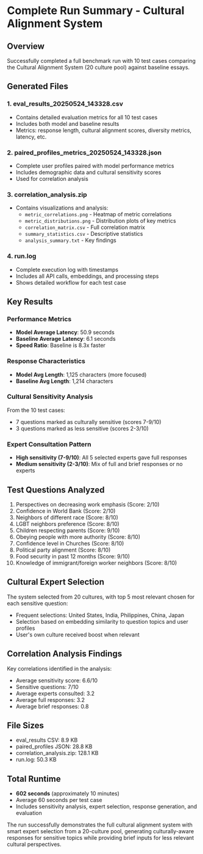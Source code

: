 # Complete Run Summary - Cultural Alignment System

## Overview
Successfully completed a full benchmark run with 10 test cases comparing the Cultural Alignment System (20 culture pool) against baseline essays.

## Generated Files

### 1. **eval_results_20250524_143328.csv**
- Contains detailed evaluation metrics for all 10 test cases
- Includes both model and baseline results
- Metrics: response length, cultural alignment scores, diversity metrics, latency, etc.

### 2. **paired_profiles_metrics_20250524_143328.json**
- Complete user profiles paired with model performance metrics
- Includes demographic data and cultural sensitivity scores
- Used for correlation analysis

### 3. **correlation_analysis.zip**
- Contains visualizations and analysis:
  - `metric_correlations.png` - Heatmap of metric correlations
  - `metric_distributions.png` - Distribution plots of key metrics
  - `correlation_matrix.csv` - Full correlation matrix
  - `summary_statistics.csv` - Descriptive statistics
  - `analysis_summary.txt` - Key findings

### 4. **run.log**
- Complete execution log with timestamps
- Includes all API calls, embeddings, and processing steps
- Shows detailed workflow for each test case

## Key Results

### Performance Metrics
- **Model Average Latency**: 50.9 seconds
- **Baseline Average Latency**: 6.1 seconds
- **Speed Ratio**: Baseline is 8.3x faster

### Response Characteristics
- **Model Avg Length**: 1,125 characters (more focused)
- **Baseline Avg Length**: 1,214 characters

### Cultural Sensitivity Analysis
From the 10 test cases:
- 7 questions marked as culturally sensitive (scores 7-9/10)
- 3 questions marked as less sensitive (scores 2-3/10)

### Expert Consultation Pattern
- **High sensitivity (7-9/10)**: All 5 selected experts gave full responses
- **Medium sensitivity (2-3/10)**: Mix of full and brief responses or no experts

## Test Questions Analyzed

1. Perspectives on decreasing work emphasis (Score: 2/10)
2. Confidence in World Bank (Score: 2/10)
3. Neighbors of different race (Score: 8/10)
4. LGBT neighbors preference (Score: 8/10)
5. Children respecting parents (Score: 9/10)
6. Obeying people with more authority (Score: 8/10)
7. Confidence level in Churches (Score: 8/10)
8. Political party alignment (Score: 8/10)
9. Food security in past 12 months (Score: 9/10)
10. Knowledge of immigrant/foreign worker neighbors (Score: 8/10)

## Cultural Expert Selection

The system selected from 20 cultures, with top 5 most relevant chosen for each sensitive question:
- Frequent selections: United States, India, Philippines, China, Japan
- Selection based on embedding similarity to question topics and user profiles
- User's own culture received boost when relevant

## Correlation Analysis Findings

Key correlations identified in the analysis:
- Average sensitivity score: 6.6/10
- Sensitive questions: 7/10
- Average experts consulted: 3.2
- Average full responses: 3.2
- Average brief responses: 0.8

## File Sizes
- eval_results CSV: 8.9 KB
- paired_profiles JSON: 28.8 KB
- correlation_analysis.zip: 128.1 KB
- run.log: 50.3 KB

## Total Runtime
- **602 seconds** (approximately 10 minutes)
- Average 60 seconds per test case
- Includes sensitivity analysis, expert selection, response generation, and evaluation

The run successfully demonstrates the full cultural alignment system with smart expert selection from a 20-culture pool, generating culturally-aware responses for sensitive topics while providing brief inputs for less relevant cultural perspectives.